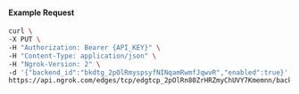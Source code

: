 <!-- Code generated for API Clients. DO NOT EDIT. -->

#### Example Request

```bash
curl \
-X PUT \
-H "Authorization: Bearer {API_KEY}" \
-H "Content-Type: application/json" \
-H "Ngrok-Version: 2" \
-d '{"backend_id":"bkdtg_2pOlRmyspsyfNINqamRwmfJqwvR","enabled":true}' \
https://api.ngrok.com/edges/tcp/edgtcp_2pOlRn80ZrHRZmyChUVY7Kmemnn/backend
```
